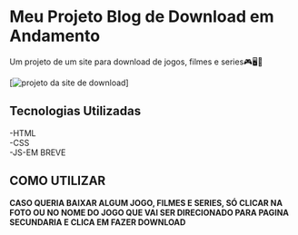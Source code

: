 # Meu Projeto Blog de Download em Andamento
 Um projeto  de um site para download de jogos, filmes e series🎮🖥🎥

[<img src="./animacao.gif" alt="projeto da site de download">]



## Tecnologias  Utilizadas
-HTML <br>
-CSS<br>
-JS-EM BREVE

## COMO UTILIZAR
 <strong>CASO QUERIA BAIXAR ALGUM JOGO, FILMES E SERIES, SÓ CLICAR NA FOTO OU NO NOME DO JOGO QUE VAI SER DIRECIONADO PARA PAGINA SECUNDARIA E CLICA EM FAZER DOWNLOAD <strong>